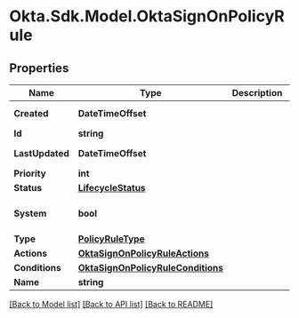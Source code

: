 # Okta.Sdk.Model.OktaSignOnPolicyRule

## Properties

Name | Type | Description | Notes
------------ | ------------- | ------------- | -------------
**Created** | **DateTimeOffset** |  | [optional] [readonly] 
**Id** | **string** |  | [optional] 
**LastUpdated** | **DateTimeOffset** |  | [optional] [readonly] 
**Priority** | **int** |  | [optional] 
**Status** | [**LifecycleStatus**](LifecycleStatus.md) |  | [optional] 
**System** | **bool** |  | [optional] [default to false]
**Type** | [**PolicyRuleType**](PolicyRuleType.md) |  | [optional] 
**Actions** | [**OktaSignOnPolicyRuleActions**](OktaSignOnPolicyRuleActions.md) |  | [optional] 
**Conditions** | [**OktaSignOnPolicyRuleConditions**](OktaSignOnPolicyRuleConditions.md) |  | [optional] 
**Name** | **string** |  | [optional] 

[[Back to Model list]](../README.md#documentation-for-models) [[Back to API list]](../README.md#documentation-for-api-endpoints) [[Back to README]](../README.md)

